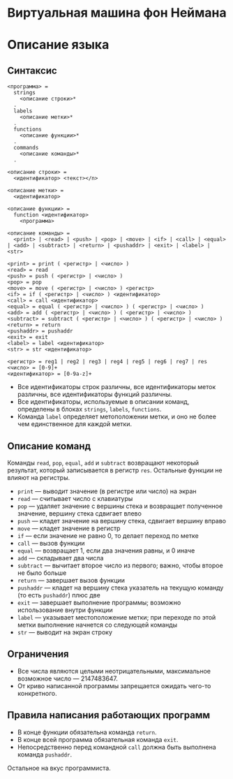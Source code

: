 # Виртуальная машина фон Неймана

# Описание языка

## Синтаксис

```
<программа> =
  strings
    <описание строки>*
  .
  labels
    <описание метки>*
  .
  functions
    <описание функции>*
  .
  commands
    <описание команды>*
  .

<описание строки> =
  <идентификатор> <текст></n>

<описание метки> =
  <идентификатор>

<описание функции> =
  function <идентификатор>
    <программа>

<описание команды> =
  <print> | <read> | <push> | <pop> | <move> | <if> | <call> | <equal> | <add> | <subtract> | <return> | <pushaddr> | <exit> | <label> | <str>

<print> = print ( <регистр> | <число> )
<read> = read
<push> = push ( <регистр> | <число> )
<pop> = pop
<move> = move ( <регистр> | <число> ) <регистр>
<if> = if ( <регистр> | <число> ) <идентификатор>
<call> = call <идентификатор>
<equal> = equal ( <регистр> | <число> ) ( <регистр> | <число> )
<add> = add ( <регистр> | <число> ) ( <регистр> | <число> )
<subtract> = subtract ( <регистр> | <число> ) ( <регистр> | <число> )
<return> = return
<pushaddr> = pushaddr
<exit> = exit
<label> = label <идентификатор>
<str> = str <идентификатор>

<регистр> = reg1 | reg2 | reg3 | reg4 | reg5 | reg6 | reg7 | res
<число> = [0-9]+
<идентификатор> = [0-9a-z]+
```

* Все идентификаторы строк различны, все идентификаторы меток различны, все идентификаторы функций различны.
* Все идентификаторы, используемые в описании команд, определены в блоках `strings`, `labels`, `functions`.
* Команда `label` определяет метоположении метки, и оно не более чем единственное для каждой метки.

## Описание команд

Команды `read`, `pop`, `equal`, `add` и `subtract` возвращают некоторый результат, который записывается в регистр `res`. Остальные функции не влияют на регистры.

* `print` — выводит значение (в регистре или число) на экран
* `read` — считывает число с клавиатуры
* `pop` — удаляет значение с вершины стека и возвращает полученное значение, вершину стека сдвигает влево
* `push` — кладет значение на вершину стека, сдвигает вершину вправо
* `move` — кладет значение в регистр
* `if` — если значение не равно 0, то делает переход по метке
* `call` — вызов функции
* `equal` — возвращает 1, если два значения равны, и 0 иначе
* `add` — складывает два числа
* `subtract` — вычитает второе число из первого; важно, чтобы второе не было больше
* `return` — завершает вызов функции
* `pushaddr` — кладет на вершину стека указатель на текущую команду (то есть `pushaddr`) плюс две
* `exit` — завершает выполнение программы; возможно использование внутри функции
* `label` — указывает местоположение метки; при переходе по этой метки выполнение начнется со следующей команды
* `str` — выводит на экран строку

## Ограничения

* Все числа являются целыми неотрицательными, максимальное возможное число — 2147483647.
* От криво написанной программы запрещается ожидать чего-то конкретного.

## Правила написания работающих программ

* В конце функции обязательна команда `return`.
* В конце всей программа обязательная команда `exit`.
* Непосредственно перед командной `call` должна быть выполнена команда `pushaddr`.

Остальное на вкус программиста.
